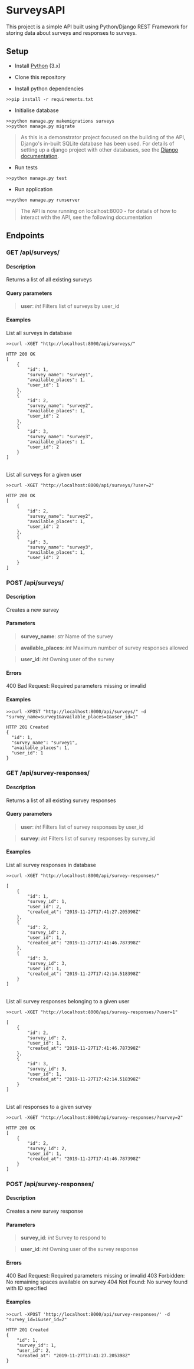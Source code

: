 # SurveysAPI

This project is a simple API built using Python/Django REST Framework for storing data about surveys and responses to surveys.

## Setup
- Install [Python](https://www.python.org/downloads/) (3.x)

- Clone this repository

- Install python dependencies
```
>>pip install -r requirements.txt
```

- Initialise database
```
>>python manage.py makemigrations surveys
>>python manage.py migrate
```
>As this is a demonstrator project focused on the building of the API, Django's in-built SQLite database has been used.
For details of setting up a django project with other databases, see the [Django documentation](https://docs.djangoproject.com/en/2.2/topics/install/#database-installation).

- Run tests
```
>>python manage.py test
```

- Run application
```
>>python manage.py runserver
```
>The API is now running on localhost:8000 - for details of how to interact with the API, see the following documentation

## Endpoints
### GET /api/surveys/
#### Description
Returns a list of all existing surveys
#### Query parameters
> **user**: *int* Filters list of surveys by user_id
#### Examples
List all surveys in database
```
>>curl -XGET "http://localhost:8000/api/surveys/"

HTTP 200 OK
[
    {
        "id": 1,
        "survey_name": "survey1",
        "available_places": 1,
        "user_id": 1
    },
    {
        "id": 2,
        "survey_name": "survey2",
        "available_places": 1,
        "user_id": 2
    },
    {
        "id": 3,
        "survey_name": "survey3",
        "available_places": 1,
        "user_id": 2
    }
]
```
<br>List all surveys for a given user
```
>>curl -XGET "http://localhost:8000/api/surveys/?user=2"

HTTP 200 OK
[
    {
        "id": 2,
        "survey_name": "survey2",
        "available_places": 1,
        "user_id": 2
    },
    {
        "id": 3,
        "survey_name": "survey3",
        "available_places": 1,
        "user_id": 2
    }
]
```

### POST /api/surveys/
#### Description
Creates a new survey
#### Parameters
>**survey_name**: *str* Name of the survey

>**available_places**: *int* Maximum number of survey responses allowed

>**user_id**: *int* Owning user of the survey
#### Errors
400 Bad Request: Required parameters missing or invalid
#### Examples
```
>>curl -XPOST "http://localhost:8000/api/surveys/" -d "survey_name=survey1&available_places=1&user_id=1"

HTTP 201 Created
{
  "id": 1,
  "survey_name": "survey1",
  "available_places": 1,
  "user_id": 1
}
```
### GET /api/survey-responses/
#### Description
Returns a list of all existing survey responses
#### Query parameters
> **user**: *int* Filters list of survey responses by user_id

> **survey**: *int* Filters list of survey responses by survey_id
#### Examples
List all survey responses in database
```
>>curl -XGET "http://localhost:8000/api/survey-responses/"

[
    {
        "id": 1,
        "survey_id": 1,
        "user_id": 2,
        "created_at": "2019-11-27T17:41:27.205398Z"
    },
    {
        "id": 2,
        "survey_id": 2,
        "user_id": 1,
        "created_at": "2019-11-27T17:41:46.787398Z"
    },
    {
        "id": 3,
        "survey_id": 3,
        "user_id": 1,
        "created_at": "2019-11-27T17:42:14.518398Z"
    }
]
```
<br>List all survey responses belonging to a given user
```
>>curl -XGET "http://localhost:8000/api/survey-responses/?user=1"

[
    {
        "id": 2,
        "survey_id": 2,
        "user_id": 1,
        "created_at": "2019-11-27T17:41:46.787398Z"
    },
    {
        "id": 3,
        "survey_id": 3,
        "user_id": 1,
        "created_at": "2019-11-27T17:42:14.518398Z"
    }
]
```
<br>List all responses to a given survey
```
>>curl -XGET "http://localhost:8000/api/survey-responses/?survey=2"

HTTP 200 OK
[
    {
        "id": 2,
        "survey_id": 2,
        "user_id": 1,
        "created_at": "2019-11-27T17:41:46.787398Z"
    }
]
```

### POST /api/survey-responses/
#### Description
Creates a new survey response
#### Parameters
>**survey_id**: *int* Survey to respond to

>**user_id**: *int* Owning user of the survey response
#### Errors
400 Bad Request: Required parameters missing or invalid
403 Forbidden: No remaining spaces available on survey
404 Not Found: No survey found with ID specified
#### Examples
```
>>curl -XPOST 'http://localhost:8000/api/survey-responses/' -d "survey_id=1&user_id=2"

HTTP 201 Created
{
    "id": 1,
    "survey_id": 1,
    "user_id": 2,
    "created_at": "2019-11-27T17:41:27.205398Z"
}
```
